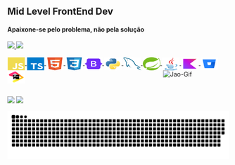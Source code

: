


## Mid Level FrontEnd Dev
#### Apaixone-se pelo problema, não pela solução
<!-- painel de nota-->
 <div>
  <a href="https://github.com/thomas-almeida">
  <img height="180em" src="https://github-readme-stats.vercel.app/api?username=jlirio&show_icons=true&theme=dark&include_all_commits=true&count_private=true"/>
  <img height="180em" src="https://github-readme-stats.vercel.app/api/top-langs/?username=jlirio&layout=compact&langs_count=7&theme=dark"/>
</div>
  <!-- Linguagens -->
<div style="display: inline_block"><br>
  <img align="center" alt="Jao-Js" height="30" width="40" src="https://raw.githubusercontent.com/devicons/devicon/master/icons/javascript/javascript-plain.svg">
  <img align="center" alt="Jao-Ts" height="30" width="40" src="https://raw.githubusercontent.com/devicons/devicon/master/icons/typescript/typescript-plain.svg">
  <img align="center" alt="Jão-HTML" height="30" width="40" src="https://raw.githubusercontent.com/devicons/devicon/master/icons/html5/html5-original.svg">
  <img align="center" alt="Jão-CSS" height="30" width="40" src="https://raw.githubusercontent.com/devicons/devicon/master/icons/css3/css3-original.svg">
   <img align="center" alt="Jão-Bootstrap" height="30" width="40" src="https://github.com/devicons/devicon/blob/master/icons/bootstrap/bootstrap-plain.svg">
  <img align="center" alt="Jão-Python" height="30" width="40" src="https://raw.githubusercontent.com/devicons/devicon/master/icons/python/python-original.svg">
  <img align="center" alt="Jão-Mysql" height="30" width="40" src="https://raw.githubusercontent.com/devicons/devicon/master/icons/mysql/mysql-original.svg">
  <img align="center" alt="Jao-Spring" height="30" width="40" src="https://github.com/devicons/devicon/blob/master/icons/spring/spring-original.svg">
  <img align="center" alt="Jao-Java" height="30" width="40" src="https://github.com/devicons/devicon/blob/master/icons/java/java-original.svg">
 <img align="center" alt="Jao-Kotlin" height="30" width="40" src="https://github.com/devicons/devicon/blob/master/icons/kotlin/kotlin-original.svg">
 <img align="center" alt="Jao-BitBucket" height="30" width="40" src="https://github.com/devicons/devicon/blob/master/icons/bitbucket/bitbucket-original.svg">
 <img align="center" alt="Jao-JetBrains" height="30" width="40" src="https://github.com/devicons/devicon/blob/master/icons/jetbrains/jetbrains-original.svg">
 

  <img align="right"  width="150" alt="Jao-Gif" src="https://cdn.discordapp.com/attachments/510978563478913025/875783488152948746/ezgif.com-gif-maker_2.gif">
</div>
  
  ##
 
<div> 
  <a href = "http://api.whatsapp.com/send?phone=5511949098312"><img src="https://img.shields.io/badge/WhatsApp-25D366?style=for-the-badge&logo=whatsapp&logoColor=white" target="_blank"></a>
  <a href = "mailto:contato.thomasalmeidard@gmail.com"><img src="https://img.shields.io/badge/-Gmail-%23333?style=for-the-badge&logo=gmail&logoColor=white" target="_blank"></a>
  </div>

 ![Snake animation](https://github.com/JLirio/JLirio/blob/output/github-contribution-grid-snake.svg)
